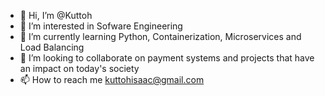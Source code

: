 - 👋 Hi, I’m @Kuttoh
- 👀 I’m interested in Sofware Engineering
- 🌱 I’m currently learning Python, Containerization, Microservices and Load Balancing
- 💞️ I’m looking to collaborate on payment systems and projects that have an impact on today's society
- 📫 How to reach me kuttohisaac@gmail.com

<!---
Kuttoh/Kuttoh is a ✨ special ✨ repository because its `README.md` (this file) appears on your GitHub profile.
You can click the Preview link to take a look at your changes.
--->
